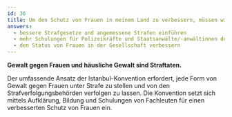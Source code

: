 ```yaml
---
id: 36
title: Um den Schutz von Frauen in meinem Land zu verbessern, müssen wir
answers:
  - bessere Strafgesetze und angemessene Strafen einführen
  - mehr Schulungen für Polizeikräfte und Staatsanwälte/-anwältinnen durchführen
  - den Status von Frauen in der Gesellschaft verbessern
---
```

**Gewalt gegen Frauen und häusliche Gewalt sind Straftaten.**

Der umfassende Ansatz der Istanbul-Konvention erfordert, jede Form von Gewalt
gegen Frauen unter Strafe zu stellen und von den Strafverfolgungsbehörden
verfolgen zu lassen. Die Konvention setzt sich mittels Aufklärung, Bildung und
Schulungen von Fachleuten für einen verbesserten Schutz von Frauen ein.
